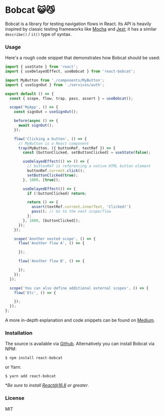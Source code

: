 # Bobcat 😺😼

Bobcat is a library for testing navigation flows in React. Its API is heavily inspired by classic testing frameworks like [Mocha](https://mochajs.org/) and [Jest](https://jestjs.io/); it has a similar `describe()` / `it()` type of syntax.

### Usage

Here's a rough code snippet that demonstrates how Bobcat should be used:

```jsx
import { useState } from 'react';
import { useDelayedEffect, useBobcat } from 'react-bobcat';

import MyButton from './components/MyButton';
import { useSignOut } from './services/auth';

export default () => {
  const { scope, flow, trap, pass, assert } = useBobcat();

  scope('MyApp', () => {
    const signOut = useSignOut();

    before(async () => {
      await signOut();
    });

    flow('Clicking a button', () => {
      // MyButton is a React component
      trap(MyButton, ({ buttonRef, textRef }) => {
        const [buttonClicked, setButtonClicked] = useState(false);

        useDelayedEffect(() => () => {
          // buttonRef is referencing a native HTML button element
          buttonRef.current.click();
          setButtonClicked(true);
        }, 1000, [true]);

        useDelayedEffect(() => {
          if (!buttonClicked) return;

          return () => {
            assert(textRef.current.innerText, 'Clicked!')
            pass(); // Go to the next scope/flow
          };
        }, 1000, [buttonClicked]);
      });
    });

    scope('Another nested scope', () => {
      flow('Another flow A', () => {

      });

      flow('Another flow B', () => {

      });
    });
  });

  scope('You can also define additional external scopes', () => {
    flow('Etc', () => {

    });
  });
};
```

A more in-depth explanation and code snippets can be found on [Medium](https://medium.com/@eytanmanor/how-to-run-react-e2e-tests-purely-with-hooks-4bc475f4bb2).

### Installation

The source is available via [Github](github.com/dab0mb/react-bobcat). Alternatively you can install Bobcat via NPM:

    $ npm install react-bobcat

or Yarn:

    $ yarn add react-bobcat

**Be sure to install React@16.8 or greater*.

### License

MIT
